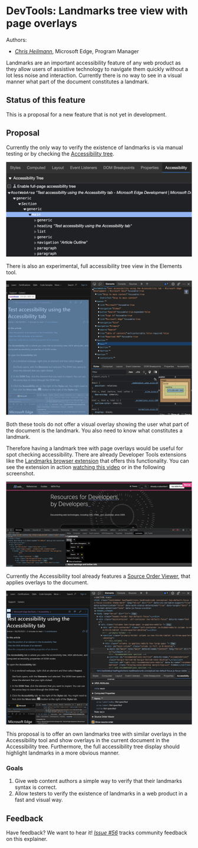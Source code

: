 # DevTools: Landmarks tree view with page overlays

Authors:
 - *[Chris Heilmann](https://github.com/codepo8)*, Microsoft Edge, Program Manager

Landmarks are an important accessibility feature of any web product as they allow users of assistive technology to navigate them quickly without a lot less noise and interaction. Currently there is no way to see in a visual manner what part of the document constitutes a landmark.

## Status of this feature

This is a proposal for a new feature that is not yet in development.

## Proposal

Currently the only way to verify the existence of landmarks is via manual testing or by checking the  [Accessibility tree](https://learn.microsoft.com/microsoft-edge/devtools-guide-chromium/accessibility/accessibility-tab).

![Accessibility tree showing a main element](accessibility-main-element.png)

There is also an experimental, full accessibility tree view in the Elements tool.

![Full accessibility tree replacing the DOM tree in the elements tool](full-accessibility-tree.png)

Both these tools do not offer a visual overlay showing the user what part of the document is the landmark. You also need to know what constitutes a landmark.

Therefore having a landmark tree with page overlays would be useful for spot checking accessibility. There are already Developer Tools extensions like the [Landmarks browser extension](http://matatk.agrip.org.uk/landmarks/) that offers this functionality. You can see the extension in action [watching this video](https://user-images.githubusercontent.com/13508/168231108-6c39335a-eb19-4e9f-be04-5fb35ea208ff.mp4) or in the following screenshot.

![Extension showing the landmarks tree and the highlighted corresponding section in the live site](extension-overlay.png)

Currently the Accessibility tool already features a [Source Order Viewer](https://docs.microsoft.com/microsoft-edge/devtools-guide-chromium/accessibility/test-tab-key-source-order-viewer), that applies overlays to the document.

![Source order viewer showing the source order as an overlay in the document](source-order-viewer.png)

This proposal is to offer an own landmarks tree with similar overlays in the Accessibility tool and show overlays in the current document in the Accessibility tree. Furthermore, the full accessibility tree display should highlight landmarks in a more obvious manner.

### Goals

1. Give web content authors a simple way to verify that their landmarks syntax is correct.
1. Allow testers to verify the existence of landmarks in a web product in a fast and visual way.

## Feedback
Have feedback? We want to hear it! *[Issue #56](https://github.com/MicrosoftEdge/DevTools/issues/56)* tracks community feedback on this explainer.